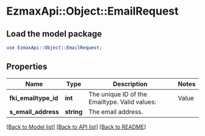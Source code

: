 # EzmaxApi::Object::EmailRequest

## Load the model package
```perl
use EzmaxApi::Object::EmailRequest;
```

## Properties
Name | Type | Description | Notes
------------ | ------------- | ------------- | -------------
**fki_emailtype_id** | **int** | The unique ID of the Emailtype.  Valid values:  |Value|Description| |-|-| |1|Office| |2|Home| | 
**s_email_address** | **string** | The email address. | 

[[Back to Model list]](../README.md#documentation-for-models) [[Back to API list]](../README.md#documentation-for-api-endpoints) [[Back to README]](../README.md)


